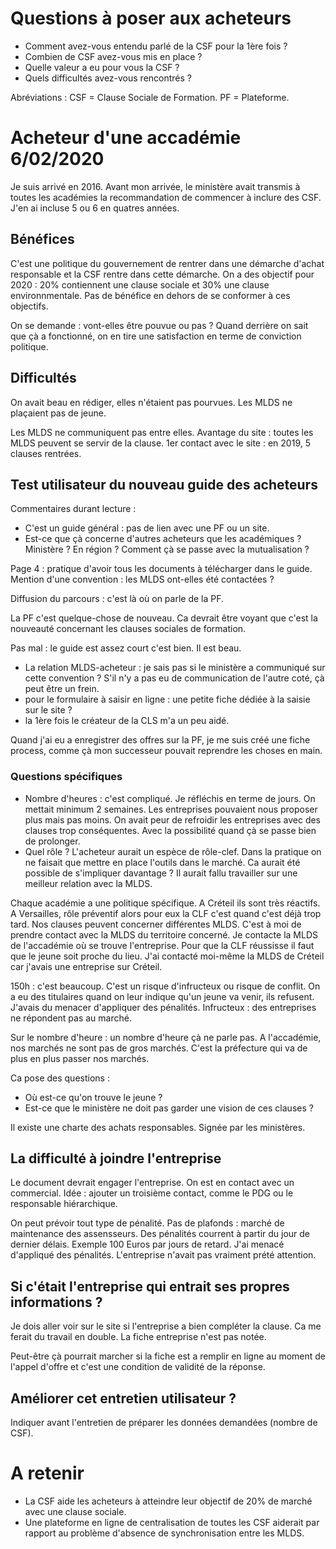 # Questions à poser aux acheteurs

- Comment avez-vous entendu parlé de la CSF pour la 1ère fois ?
- Combien de CSF avez-vous mis en place ?
- Quelle valeur a eu pour vous la CSF ?
- Quels difficultés avez-vous rencontrés ?

Abréviations : CSF = Clause Sociale de Formation. PF = Plateforme.

# Acheteur d'une accadémie 6/02/2020

Je suis arrivé en 2016.
Avant mon arrivée, le ministère avait transmis à toutes les académies la recommandation de commencer à inclure des CSF.
J'en ai incluse 5 ou 6 en quatres années.

## Bénéfices

C'est une politique du gouvernement de rentrer dans une démarche d'achat responsable et la CSF rentre dans cette démarche.
On a des objectif pour 2020 : 20% contiennent une clause sociale et 30% une clause environnmentale.
Pas de bénéfice en dehors de se conformer à ces objectifs.

On se demande : vont-elles être pouvue ou pas ?
Quand derrière on sait que çà a fonctionné, on en tire une satisfaction en terme de conviction politique.

## Difficultés

On avait beau en rédiger, elles n'étaient pas pourvues.
Les MLDS ne plaçaient pas de jeune.

Les MLDS ne communiquent pas entre elles.
Avantage du site : toutes les MLDS peuvent se servir de la clause.
1er contact avec le site : en 2019, 5 clauses rentrées.

## Test utilisateur du nouveau guide des acheteurs

Commentaires durant lecture :
- C'est un guide général : pas de lien avec une PF ou un site.
- Est-ce que çà concerne d'autres acheteurs que les académiques ? Ministère ? En région ? Comment çà se passe avec la mutualisation ?

Page 4 : pratique d'avoir tous les documents à télécharger dans le guide.
Mention d'une convention : les MLDS ont-elles été contactées ?

Diffusion du parcours : c'est là où on parle de la PF.

La PF c'est quelque-chose de nouveau. Ca devrait être voyant que c'est la nouveauté concernant les clauses sociales de formation.

Pas mal : le guide est assez court c'est bien. Il est beau.
- La relation MLDS-acheteur : je sais pas si le ministère a communiqué sur cette convention ?
S'il n'y a pas eu de communication de l'autre coté, çà peut être un frein.
- pour le formulaire à saisir en ligne : une petite fiche dédiée à la saisie sur le site ?
- la 1ère fois le créateur de la CLS m'a un peu aidé.

Quand j'ai eu a enregistrer des offres sur la PF, je me suis créé une fiche process, comme çà mon successeur pouvait reprendre les choses en main.

### Questions spécifiques

- Nombre d'heures : c'est compliqué. Je réfléchis en terme de jours. On mettait minimum 2 semaines. Les entreprises pouvaient nous proposer plus mais pas moins. On avait peur de refroidir les entreprises avec des clauses trop conséquentes. Avec la possibilité quand çà se passe bien de prolonger.
- Quel rôle ? L'acheteur aurait un espèce de rôle-clef. Dans la pratique on ne faisait que mettre en place l'outils dans le marché.
Ca aurait été possible de s'impliquer davantage ?
Il aurait fallu travailler sur une meilleur relation avec la MLDS.

Chaque académie a une politique spécifique. A Créteil ils sont très réactifs. A Versailles, rôle préventif alors pour eux la CLF c'est quand c'est déjà trop tard. Nos clauses peuvent concerner différentes MLDS. C'est à moi de prendre contact avec la MLDS du territoire concerné.
Je contacte la MLDS de l'accadémie où se trouve l'entreprise. Pour que la CLF réussisse il faut que le jeune soit proche du lieu.
J'ai contacté moi-même la MLDS de Créteil car j'avais une entreprise sur Créteil.

150h : c'est beaucoup. C'est un risque d'infructeux ou risque de conflit.
On a eu des titulaires quand on leur indique qu'un jeune va venir, ils refusent. J'avais du menacer d'appliquer des pénalités.
Infructeux : des entreprises ne répondent pas au marché.

Sur le nombre d'heure : un nombre d'heure çà ne parle pas. A l'accadémie, nos marchés ne sont pas de gros marchés. C'est la préfecture qui va de plus en plus passer nos marchés. 

Ca pose des questions :
- Où est-ce qu'on trouve le jeune ?
- Est-ce que le ministère ne doit pas garder une vision de ces clauses ?

Il existe une charte des achats responsables. Signée par les ministères.


## La difficulté à joindre l'entreprise

Le document devrait engager l'entreprise. 
On est en contact avec un commercial. Idée : ajouter un troisième contact, comme le PDG ou le responsable hiérarchique.

On peut prévoir tout type de pénalité. Pas de plafonds : marché de maintenance des assensseurs. Des pénalités courrent à partir du jour de dernier délais. Exemple 100 Euros par jours de retard.
J'ai menacé d'appliqué des pénalités. L'entreprise n'avait pas vraiment prété attention.


## Si c'était l'entreprise qui entrait ses propres informations ?

Je dois aller voir sur le site si l'entreprise a bien compléter la clause. Ca me ferait  du travail en double.
La fiche entreprise n'est pas notée.

Peut-être çà pourrait marcher si la fiche est a remplir en ligne au moment de l'appel d'offre et c'est une condition de validité de la réponse.


## Améliorer cet entretien utilisateur ?

Indiquer avant l'entretien de préparer les données demandées (nombre de CSF).

# A retenir

- La CSF aide les acheteurs à atteindre leur objectif de 20% de marché avec une clause sociale.
- Une plateforme en ligne de centralisation de toutes les CSF aiderait par rapport au problème d'absence de synchronisation entre les MLDS.

